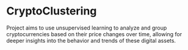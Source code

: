 # CryptoClustering
Project aims to use unsupervised learning to analyze and group cryptocurrencies based on their price changes over time, allowing for deeper insights into the behavior and trends of these digital assets.

